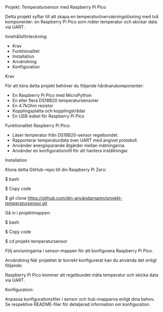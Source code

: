 Projekt: Temperatursensor med Raspberry Pi Pico

   Detta projekt syftar till att skapa en temperaturövervakningslösning med två komponenter: en Raspberry Pi Pico som mäter temperatur och 
   skickar data via UART.


Innehållsförteckning:

 * Krav
 * Funktionalitet
 * Installation
 * Användning
 * Konfiguration


Krav

För att köra detta projekt behöver du följande hårdvarukomponenter:

 * En Raspberry Pi Pico med MicroPython
 * En eller flera DS18B20 temperatursensorer
 * En 4.7kOhm resistor
 * Kopplingsplatta och kopplingstrådar
 * En USB-kabel för Raspberry Pi Pico


Funktionalitet
Raspberry Pi Pico:

 * Läser temperatur från DS18B20-sensor regelbundet.
 * Rapporterar temperaturdata över UART med angivet protokoll.
 * Använder energisparande åtgärder mellan mätningarna.
 * Använder en konfigurationsfil för att hantera inställningar.



Installation

Klona detta GitHub-repo till din Raspberry Pi Zero:

$ bash

$ Copy code

$ git clone https://github.com/din-användarnamn/projekt-temperatursensor.git

Gå in i projektmappen:

$ bash

$ Copy code

$ cd projekt-temperatursensor

Följ anvisningarna i sensor-mappen för att konfigurera Raspberry Pi Pico.


Användning
När projektet är korrekt konfigurerat kan du använda det enligt följande:

Raspberry Pi Pico kommer att regelbundet mäta temperatur och skicka data via UART.


Konfiguration:

Anpassa konfigurationsfiler i sensor och hub-mapparna enligt dina behov. Se respektive README-filer för detaljerad information om konfiguration.
